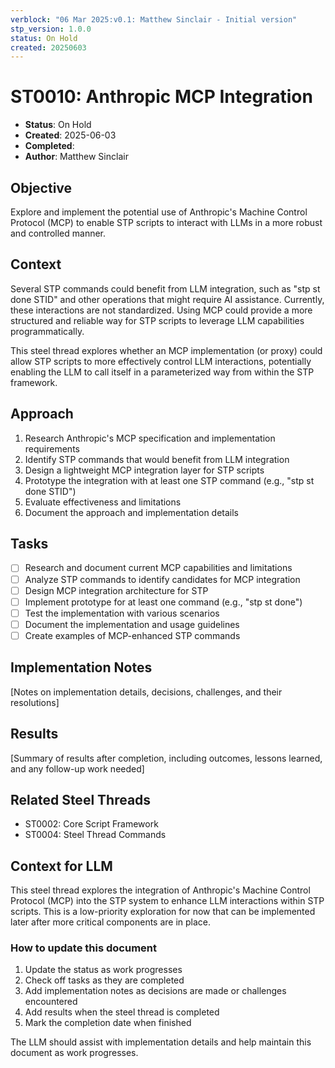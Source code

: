 ```yaml
---
verblock: "06 Mar 2025:v0.1: Matthew Sinclair - Initial version"
stp_version: 1.0.0
status: On Hold
created: 20250603
---
```

# ST0010: Anthropic MCP Integration

- **Status**: On Hold
- **Created**: 2025-06-03
- **Completed**: 
- **Author**: Matthew Sinclair

## Objective

Explore and implement the potential use of Anthropic's Machine Control Protocol (MCP) to enable STP scripts to interact with LLMs in a more robust and controlled manner.

## Context

Several STP commands could benefit from LLM integration, such as "stp st done STID" and other operations that might require AI assistance. Currently, these interactions are not standardized. Using MCP could provide a more structured and reliable way for STP scripts to leverage LLM capabilities programmatically.

This steel thread explores whether an MCP implementation (or proxy) could allow STP scripts to more effectively control LLM interactions, potentially enabling the LLM to call itself in a parameterized way from within the STP framework.

## Approach

1. Research Anthropic's MCP specification and implementation requirements
2. Identify STP commands that would benefit from LLM integration
3. Design a lightweight MCP integration layer for STP scripts
4. Prototype the integration with at least one STP command (e.g., "stp st done STID")
5. Evaluate effectiveness and limitations
6. Document the approach and implementation details

## Tasks

- [ ] Research and document current MCP capabilities and limitations
- [ ] Analyze STP commands to identify candidates for MCP integration
- [ ] Design MCP integration architecture for STP
- [ ] Implement prototype for at least one command (e.g., "stp st done")
- [ ] Test the implementation with various scenarios
- [ ] Document the implementation and usage guidelines
- [ ] Create examples of MCP-enhanced STP commands

## Implementation Notes

[Notes on implementation details, decisions, challenges, and their resolutions]

## Results

[Summary of results after completion, including outcomes, lessons learned, and any follow-up work needed]

## Related Steel Threads

- ST0002: Core Script Framework
- ST0004: Steel Thread Commands

## Context for LLM

This steel thread explores the integration of Anthropic's Machine Control Protocol (MCP) into the STP system to enhance LLM interactions within STP scripts. This is a low-priority exploration for now that can be implemented later after more critical components are in place.

### How to update this document

1. Update the status as work progresses
2. Check off tasks as they are completed
3. Add implementation notes as decisions are made or challenges encountered
4. Add results when the steel thread is completed
5. Mark the completion date when finished

The LLM should assist with implementation details and help maintain this document as work progresses.
